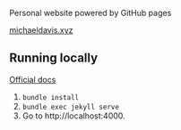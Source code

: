 Personal website powered by GitHub pages

[michaeldavis.xyz](michaeldavis.xyz)

## Running locally

[Official docs](https://docs.github.com/en/pages/setting-up-a-github-pages-site-with-jekyll/testing-your-github-pages-site-locally-with-jekyll)

1. `bundle install`
2. `bundle exec jekyll serve`
3. Go to http://localhost:4000.